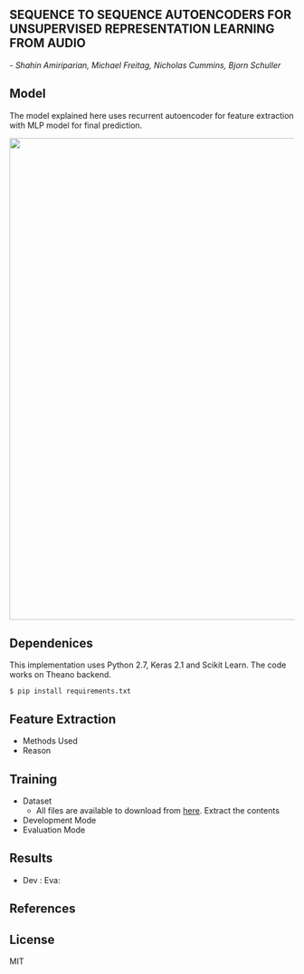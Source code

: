 <h2> SEQUENCE TO SEQUENCE AUTOENCODERS FOR UNSUPERVISED REPRESENTATION LEARNING FROM AUDIO </h2>

*- Shahin Amiriparian, Michael Freitag, Nicholas Cummins, Bjorn Schuller*

## Model

The model explained here uses recurrent autoencoder for feature extraction with MLP model for final prediction.

<img src="https://github.com/akshitac8/Summaries/blob/master/seq2seq_RNN/Presentation1.jpg" width ="850">

## Dependenices
This implementation uses Python 2.7, Keras 2.1 and Scikit Learn. The code works on Theano backend.
```
$ pip install requirements.txt
```
## Feature Extraction
- Methods Used
- Reason

## Training
- Dataset
    - All files are available to download from [here](http://www.cs.tut.fi/sgn/arg/dcase2016/task-acoustic-scene-classification). Extract the contents 
- Development Mode
- Evaluation Mode

## Results
- Dev :                                                         Eva: 

## References

## License

MIT










